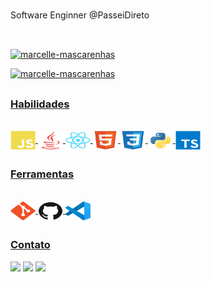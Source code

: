 ### 
<div>
Software Enginner @PasseiDireto
</div>

##
<div style="display: inline_block"><br>
   <a href="https://github.com/marcelle-mascarenhas
">
  <img min-width="420px" max-width="420px" width="420px" src="https://github-readme-stats.vercel.app/api?username=marcelle-mascarenhas&show_icons=true&theme=cobalt" alt="marcelle-mascarenhas
" />

  <img min-width="330px" max-width="330px" width="330px" src="https://github-readme-stats.vercel.app/api/top-langs/?username=marcelle-mascarenhas&layout=compact&langs_count=7&theme=cobalt" alt="marcelle-mascarenhas
" />
     </div>
  
  ##

  ###  Habilidades
  
<div style="display: inline_block"><br>
  <img align="center" alt="Vic-Js" height="30" width="40" src="https://raw.githubusercontent.com/devicons/devicon/master/icons/javascript/javascript-plain.svg">
  <img align="center" alt="Vic-Ts" height="30" width="40" src="https://raw.githubusercontent.com/devicons/devicon/master/icons/java/java-plain.svg">
  <img align="center" alt="Vic-React" height="30" width="40" src="https://raw.githubusercontent.com/devicons/devicon/master/icons/react/react-original.svg">
  <img align="center" alt="Vic-HTML" height="30" width="40" src="https://raw.githubusercontent.com/devicons/devicon/master/icons/html5/html5-original.svg">
  <img align="center" alt="Vic-CSS" height="30" width="40" src="https://raw.githubusercontent.com/devicons/devicon/master/icons/css3/css3-original.svg">
  <img align="center" alt="Vic-GIT" height="30" width="40" src="https://raw.githubusercontent.com/devicons/devicon/master/icons/python/python-original.svg">
  <img align="center" alt="Vic-GIT" height="30" width="40" src="https://raw.githubusercontent.com/devicons/devicon/master/icons/typescript/typescript-original.svg">
  
</div>
  
  ##
  
###  Ferramentas
  
  <div style="display: inline_block"><br>
     <img align="center" alt="Vic-GIT" height="30" width="40" src="https://raw.githubusercontent.com/devicons/devicon/master/icons/git/git-original.svg">
   <img align="center" alt="Vic-GIT" height="30" width="40" src="https://raw.githubusercontent.com/devicons/devicon/master/icons/github/github-original.svg">
  <img align="center" alt="Vic-React" height="30" width="40" src="https://raw.githubusercontent.com/devicons/devicon/master/icons/vscode/vscode-original.svg">
      
  </div>

##

###  Contato
  
  <div>
 <a href = "mailto:marcellebts@gmail.com
"><img src="https://img.shields.io/badge/-Gmail-%23333?style=for-the-badge&logo=gmail&logoColor=white" target="_blank"></a>
    <a href="https://www.linkedin.com/in/marcelle-mascarenhas" target="_blank"><img src="https://img.shields.io/badge/-LinkedIn-%230077B5?style=for-the-badge&logo=linkedin&logoColor=white" target="_blank"></a> 
    <a href="marcellemascarenhas.netlify.app" target="_blank"><img src="https://img.shields.io/badge/Netlify-00C7B7?style=for-the-badge&logo=netlify&logoColor=whit" target="_blank"></a> 
</div>

##

